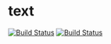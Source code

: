 # text
[![Build Status](https://travis-ci.org/c64lib/text.svg?branch=master)](https://travis-ci.org/c64lib/text)
[![Build Status](https://travis-ci.org/c64lib/text.svg?branch=develop)](https://travis-ci.org/c64lib/text)
